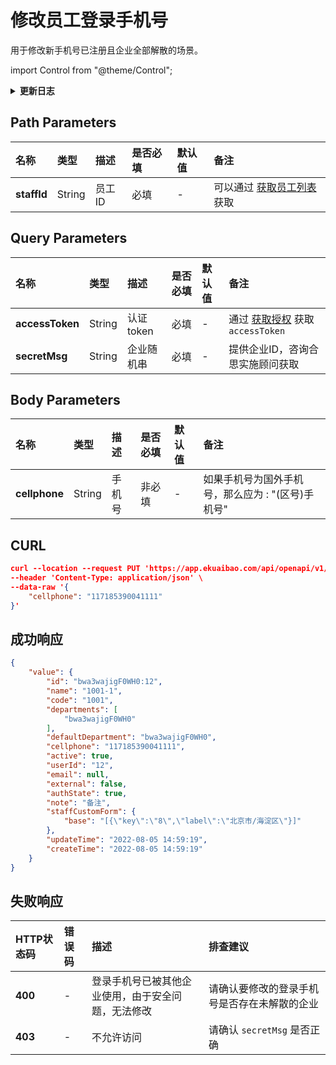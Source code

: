 # 修改员工登录手机号
用于修改新手机号已注册且企业全部解散的场景。

import Control from "@theme/Control";

<Control
method="PUT"
url="/api/openapi/v1/staffs/$`staffId`/phone"
/>

<details>
  <summary><b>更新日志</b></summary>
  <div>

  [**1.10.0**](/docs/open-api/notice/update-log#1100) -> 🆕 新增了本接口。<br/>

  </div>
</details>

## Path Parameters

| 名称 | 类型 | 描述 | 是否必填 | 默认值 | 备注 |
| :--- | :--- | :--- | :--- |:--- | :--- |
| **staffId** | String | 员工ID | 必填 | - | 可以通过 [获取员工列表](/docs/open-api/corporation/get-all-staffs) 获取 | 

## Query Parameters

| 名称 | 类型 | 描述 | 是否必填 | 默认值 | 备注 |
| :--- | :--- | :--- | :--- |:--- | :--- |
| **accessToken** | String | 认证token | 必填 | - | 通过 [获取授权](/docs/open-api/getting-started/auth) 获取 `accessToken` |
| **secretMsg**   | String | 企业随机串 | 必填 | - | 提供企业ID，咨询合思实施顾问获取 |

## Body Parameters

| 名称 | 类型 | 描述 | 是否必填 | 默认值 | 备注 |
| :--- | :--- | :--- | :--- |:--- | :--- |
| **cellphone** | String  | 手机号           | 非必填  | - | 如果手机号为国外手机号，那么应为 : "(区号)手机号" |

## CURL

```json
curl --location --request PUT 'https://app.ekuaibao.com/api/openapi/v1/staffs/$bwa3wajigF0WH0:12/phone?accessToken=ID01iqVpjDxrnp:bwa3wajigF0WH0&secretMsg=123' \
--header 'Content-Type: application/json' \
--data-raw '{
    "cellphone": "117185390041111"
}'
```

## 成功响应
```json
{
    "value": {
        "id": "bwa3wajigF0WH0:12",
        "name": "1001-1",
        "code": "1001",
        "departments": [
            "bwa3wajigF0WH0"
        ],
        "defaultDepartment": "bwa3wajigF0WH0",
        "cellphone": "117185390041111",
        "active": true,
        "userId": "12",
        "email": null,
        "external": false,
        "authState": true,
        "note": "备注",
        "staffCustomForm": {
            "base": "[{\"key\":\"8\",\"label\":\"北京市/海淀区\"}]"
        },
        "updateTime": "2022-08-05 14:59:19",
        "createTime": "2022-08-05 14:59:19"
    }
}
```

## 失败响应
| HTTP状态码 | 错误码 | 描述 | 排查建议 |
| :--- | :--- | :--- | :--- |
| **400** | - | 登录手机号已被其他企业使用，由于安全问题，无法修改 | 请确认要修改的登录手机号是否存在未解散的企业 | 
| **403** | - | 不允许访问 | 请确认 `secretMsg` 是否正确 | 

